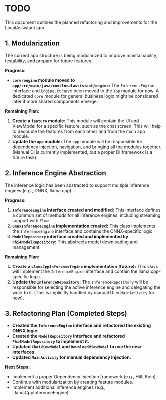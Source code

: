 # TODO

This document outlines the planned refactoring and improvements for the LocalAssistant app.

## 1. Modularization

The current app structure is being modularized to improve maintainability, testability, and prepare for future features.

**Progress:**

*   **`core/engine` module moved to `app/src/main/java/com/localassistant/engine`:** The `InferenceEngine` interface and `Engine.kt` have been moved to the `app` module for now. A dedicated `core` module for general business logic might be considered later if more shared components emerge.

**Remaining Plan:**

1.  **Create a `feature` module:** This module will contain the UI and ViewModel for a specific feature, such as the chat screen. This will help to decouple the features from each other and from the main app module.
2.  **Update the `app` module:** The `app` module will be responsible for dependency injection, navigation, and bringing all the modules together. (Manual DI is currently implemented, but a proper DI framework is a future task).

## 2. Inference Engine Abstraction

The inference logic has been abstracted to support multiple inference engines (e.g., ONNX, llama.cpp).

**Progress:**

1.  **`InferenceEngine` interface created and modified:** This interface defines a common set of methods for all inference engines, including streaming support with `Flow`.
2.  **`OnnxInferenceEngine` implementation created:** This class implements the `InferenceEngine` interface and contains the ONNX-specific logic.
3.  **`ModelRepository` interface created and implemented by `Phi4ModelRepository`:** This abstracts model downloading and management.

**Remaining Plan:**

1.  **Create a `LlamaCppInferenceEngine` implementation (future):** This class will implement the `InferenceEngine` interface and contain the llama.cpp-specific logic.
2.  **Update the `InferenceRepository`:** The `InferenceRepository` will be responsible for selecting the active inference engine and delegating the work to it. (This is implicitly handled by manual DI in `MainActivity` for now).

## 3. Refactoring Plan (Completed Steps)

*   **Created the `InferenceEngine` interface and refactored the existing ONNX logic.**
*   **Created the `ModelRepository` interface and refactored `Phi4ModelRepository` to implement it.**
*   **Updated `ChatViewModel` and `DownloadViewModel` to use the new interfaces.**
*   **Updated `MainActivity` for manual dependency injection.**

**Next Steps:**

*   Implement a proper Dependency Injection framework (e.g., Hilt, Koin).
*   Continue with modularization by creating feature modules.
*   Implement additional inference engines (e.g., LlamaCppInferenceEngine).